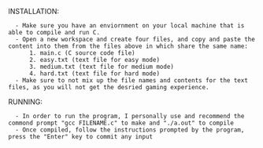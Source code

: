 INSTALLATION: 

      - Make sure you have an enviornment on your local machine that is able to compile and run C.
      - Open a new workspace and create four files, and copy and paste the content into them from the files above in which share the same name:
          1. main.c (C source code file)
          2. easy.txt (text file for easy mode)
          3. medium.txt (text file for medium mode)
          4. hard.txt (text file for hard mode) 
      - Make sure to not mix up the file names and contents for the text files, as you will not get the desried gaming experience.

RUNNING:

      - In order to run the program, I personally use and recommend the commond prompt "gcc FILENAME.c" to make and "./a.out" to compile
      - Once compiled, follow the instructions prompted by the program, press the "Enter" key to commit any input
      
